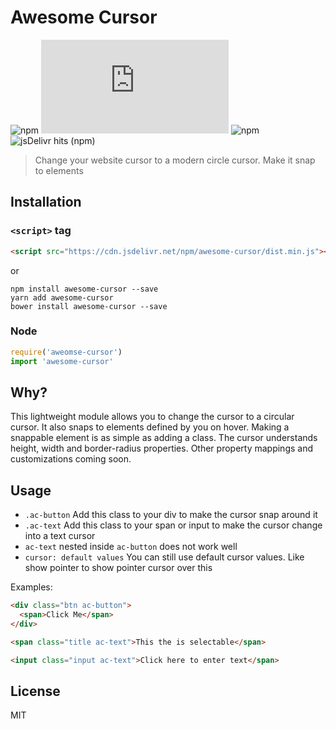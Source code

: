
# Awesome Cursor

<!-- ![npm bundle size][minsize-url] -->

![npm][version-url]
![GitHub file size in bytes][filesize-url]
![npm][downloads-url]
![jsDelivr hits (npm)][jsdelivr-url]

> Change your website cursor to a modern circle cursor. Make it snap to elements

## Installation


### `<script>` tag

```html
<script src="https://cdn.jsdelivr.net/npm/awesome-cursor/dist.min.js"></script>
```
 
 or

```
npm install awesome-cursor --save
yarn add awesome-cursor
bower install awesome-cursor --save
```

### Node

```javascript
require('aweomse-cursor')
import 'awesome-cursor'
```

## Why?

This lightweight module allows you to change the cursor to a circular cursor. It also snaps to elements defined by you on hover. Making a snappable element is as simple as adding a class. The cursor understands height, width and border-radius properties. Other property mappings and customizations coming soon. 

## Usage

* `.ac-button` Add this class to your div to make the cursor snap around it
* `.ac-text` Add this class to your span or input to make the cursor change into a text cursor
* `ac-text` nested inside `ac-button` does not work well
* `cursor: default values` You can still use default cursor values. Like show pointer to show pointer cursor over this

Examples:

```html
<div class="btn ac-button">
  <span>Click Me</span>
</div>
```

```html
<span class="title ac-text">This the is selectable</span>
```
```html
<input class="input ac-text">Click here to enter text</span>
```

## License

MIT

[downloads-url]: https://img.shields.io/npm/dt/awesome-cursor?style=for-the-badge&color=blue
[version-url]: https://img.shields.io/npm/v/awesome-cursor?style=for-the-badge
[filesize-url]: https://img.shields.io/github/size/NIshanthShankar/awesome-cursor/dist.min.js?style=for-the-badge
[minsize-url]: https://img.shields.io/bundlephobia/min/awesome-cursor?style=for-the-badge
[jsdelivr-url]: https://img.shields.io/jsdelivr/npm/hm/awesome-cursor?style=for-the-badge&color=limegreen


